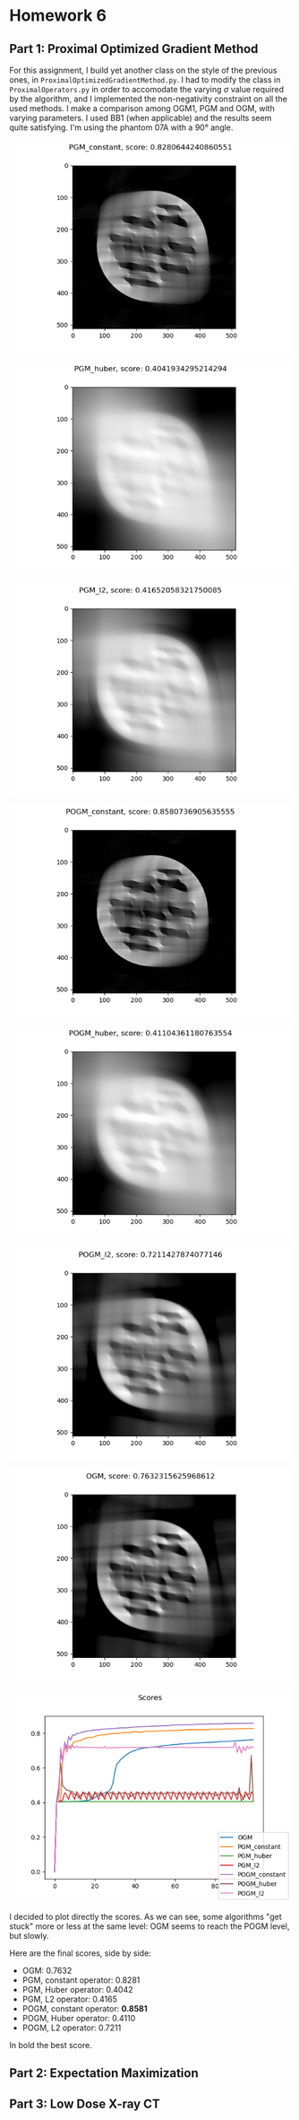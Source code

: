# Homework 6

## Part 1: Proximal Optimized Gradient Method

For this assignment, I build yet another class on the style of the previous ones, in  `ProximalOptimizedGradientMethod.py`. I had to modify the class in `ProximalOperators.py` in order to accomodate the varying $\sigma$ value required by the algorithm, and I implemented the non-negativity constraint on all the used methods. I make a comparison among OGM1, PGM and OGM, with varying parameters. I used BB1 (when applicable) and the results seem quite satisfying. I'm using the phantom 07A with a 90° angle.

![](1_recon_PGM_constant.png)

![](1_recon_PGM_huber.png)

![](1_recon_PGM_l2.png)

![](1_recon_POGM_constant.png)

![](1_recon_POGM_huber.png)

![](1_recon_POGM_l2.png)

![](1_recon_OGM.png)

![](1_scores.png)

I decided to plot directly the scores. As we can see, some algorithms "get stuck" more or less at the same level: OGM seems to reach the POGM level, but slowly.

Here are the final scores, side by side:

- OGM: 0.7632
- PGM, constant operator: 0.8281
- PGM, Huber operator: 0.4042
- PGM, L2 operator: 0.4165
- POGM, constant operator: **0.8581**
- POGM, Huber operator: 0.4110
- POGM, L2 operator: 0.7211

In bold the best score.

## Part 2: Expectation Maximization

## Part 3: Low Dose X-ray CT
